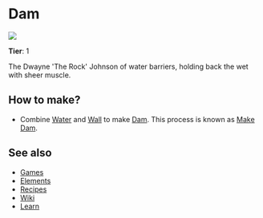# Dam

![](/wiki/images/item.dam.png)

**Tier**: 1

The Dwayne 'The Rock' Johnson of water barriers, holding back the wet with sheer muscle.

## How to make?

* Combine [Water](/wiki/elements/water) and [Wall](/wiki/elements/wall) to make [Dam](/wiki/elements/dam). This process is known as [Make Dam](/wiki/recipes/make-dam).

## See also

* [Games](/wiki/games)
* [Elements](/wiki/elements)
* [Recipes](/wiki/recipes)
* [Wiki](/wiki/index)
* [Learn](/learn/index)